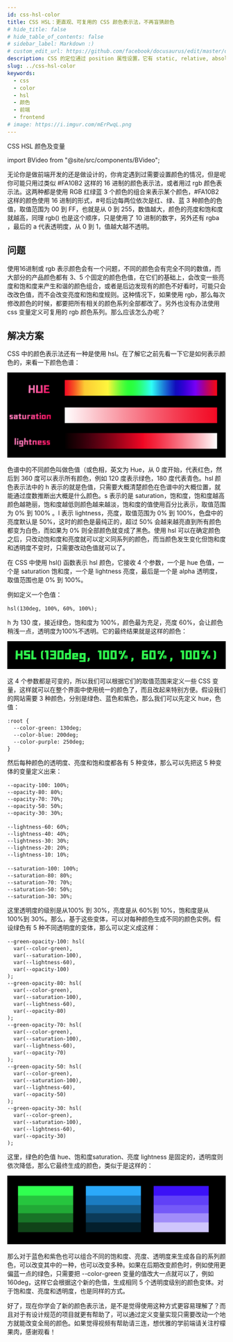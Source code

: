 ```yaml
---
id: css-hsl-color
title: CSS HSL：更直观、可复用的 CSS 颜色表示法，不再盲猜颜色
# hide_title: false
# hide_table_of_contents: false
# sidebar_label: Markdown :)
# custom_edit_url: https://github.com/facebook/docusaurus/edit/master/docs/api-doc-markdown.md
description: CSS 的定位通过 position 属性设置，它有 static, relative, absolute, fixed, sticky 这几种。
slug: ../css-hsl-color
keywords:
  - css
  - color
  - hsl
  - 颜色
  - 前端
  - frontend
# image: https://i.imgur.com/mErPwqL.png
---
```


CSS HSL 颜色及变量

import BVideo from "@site/src/components/BVideo";

<BVideo src="//player.bilibili.com/player.html?aid=755875529&bvid=BV1E64y1Z79Q&cid=274126519&page=1" bsrc="https://www.bilibili.com/video/BV1E64y1Z79Q/"/>

无论你是做前端开发的还是做设计的，你肯定遇到过需要设置颜色的情况，但是呢你可能只用过类似 #FA10B2 这样的 16 进制的颜色表示法，或者用过 rgb 颜色表示法。这两种都是使用 RGB 红绿蓝 3 个颜色的组合来表示某个颜色，#FA10B2 这样的颜色使用 16 进制的形式，#号后边每两位依次是红、绿、蓝 3 种颜色的色值，取值范围为 00 到 FF，也就是从 0 到 255，数值越大，颜色的亮度和饱和度就越高，同理 rgb() 也是这个顺序，只是使用了 10 进制的数字，另外还有 rgba ，最后的 a 代表透明度，从 0 到 1，值越大越不透明。

## 问题

使用16进制或 rgb 表示颜色会有一个问题，不同的颜色会有完全不同的数值，而大部分的产品颜色都有 3、5 个固定的颜色色值，在它们的基础上，会改变一些亮度和饱和度来产生和谐的颜色组合，或者是后边发现有的颜色不好看时，可能只会改改色值，而不会改变亮度和饱和度规则。这种情况下，如果使用 rgb，那么每次修改颜色的时候，都要把所有相关的颜色系列全部都改了。另外也没有办法使用 css 变量定义可复用的 rgb 颜色系列。那么应该怎么办呢？

## 解决方案

CSS 中的颜色表示法还有一种是使用 hsl。在了解它之前先看一下它是如何表示颜色的，来看一下颜色色谱：

![img](./img/2021-01-09-12-42-34.png)

色谱中的不同颜色叫做色值（或色相，英文为 Hue，从 0 度开始，代表红色，然后到 360 度可以表示所有颜色，例如 120 度表示绿色，180 度代表青色。hsl 颜色表示法中的 h 表示的就是色值，只需要大概清楚颜色在色谱中的大概位置，就能通过度数推断出大概是什么颜色。s 表示的是 saturation，饱和度，饱和度越高颜色越艳丽，饱和度越低则颜色越来越淡，饱和度的值使用百分比表示，取值范围为 0% 到 100% 。l 表示 lightness，亮度，取值范围为 0% 到 100%，色盘中的亮度默认是 50%，这时的颜色是最纯正的，超过 50% 会越来越亮直到所有颜色都变为白色，而如果为 0% 则全部颜色就变成了黑色。使用 hsl 可以在确定颜色之后，只改动饱和度和亮度就可以定义同系列的颜色，而当颜色发生变化但饱和度和透明度不变时，只需要改动色值就可以了。

在 CSS 中使用 hsl() 函数表示 hsl 颜色，它接收 4 个参数，一个是 hue 色值，一个是 saturation 饱和度，一个是 lightness 亮度，最后是一个是 alpha 透明度，取值范围也是 0% 到 100%。

例如定义一个色值：

```
hsl(130deg, 100%, 60%, 100%);
```

h 为 130 度，接近绿色，饱和度为 100%，颜色最为充足，亮度 60%，会让颜色稍浅一点，透明度为100%不透明。它的最终结果就是这样的颜色：

![img](./img/2021-01-09-12-40-04.png)

这 4 个参数都是可变的，所以我们可以根据它们的取值范围来定义一些 CSS 变量，这样就可以在整个界面中使用统一的颜色了，而且改起来特别方便。假设我们的网站需要 3 种颜色，分别是绿色、蓝色和紫色，那么我们可以先定义 hue，色值：

```
:root {
  --color-green: 130deg;
  --color-blue: 200deg;
  --color-purple: 250deg;
}
```

然后每种颜色的透明度、亮度和饱和度都各有 5 种变体，那么可以先把这 5 种变体的变量定义出来：

```
--opacity-100: 100%;
--opacity-80: 80%;
--opacity-70: 70%;
--opacity-50: 50%;
--opacity-30: 30%;

--lightness-60: 60%;
--lightness-40: 40%;
--lightness-30: 30%;
--lightness-20: 20%;
--lightness-10: 10%;

--saturation-100: 100%;
--saturation-80: 80%;
--saturation-70: 70%;
--saturation-50: 50%;
--saturation-30: 30%;
```

这里透明度的级别是从100% 到 30%，亮度是从 60%到 10%，饱和度是从 100%到 30%。那么，基于这些变体，可以对每种颜色生成不同的颜色实例。假设绿色有 5 种不同透明度的变体，那么可以定义成这样：

```
--green-opacity-100: hsl(
  var(--color-green),
  var(--saturation-100),
  var(--lightness-60),
  var(--opacity-100)
);
--green-opacity-80: hsl(
  var(--color-green),
  var(--saturation-100),
  var(--lightness-60),
  var(--opacity-80)
);
--green-opacity-70: hsl(
  var(--color-green),
  var(--saturation-100),
  var(--lightness-60),
  var(--opacity-70)
);
--green-opacity-50: hsl(
  var(--color-green),
  var(--saturation-100),
  var(--lightness-60),
  var(--opacity-50)
);
--green-opacity-30: hsl(
  var(--color-green),
  var(--saturation-100),
  var(--lightness-60),
  var(--opacity-30)
);
```

这里，绿色的色值 hue、饱和度saturation、亮度 lightness 是固定的，透明度则依次降低，那么它最终生成的颜色，类似于是这样的：

![img](./img/2021-01-09-12-41-07.png)

那么对于蓝色和紫色也可以组合不同的饱和度、亮度、透明度来生成各自的系列颜色，可以改变其中的一种，也可以改变多种。如果在后期改变颜色时，例如使用更偏蓝一点的绿色，只需要把 --color-green 变量的值改大一点就可以了，例如 160deg，这样它会根据这个新的色值，生成相同 5 个透明度级别的颜色变体。对于饱和度、亮度和透明度，也是同样的方式。

好了，现在你学会了新的颜色表示法，是不是觉得使用这种方式更容易理解了？而且对于有设计规范的项目就更有帮助了，可以通过定义变量实现只需要改动一个地方就能改变全局的颜色。如果觉得视频有帮助请三连，想优雅的学前端请关注柠檬果肉，感谢观看！